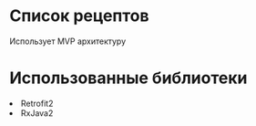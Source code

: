 # Список рецептов

Использует MVP архитектуру

# Использованные библиотеки

<li>Retrofit2</li>
<li>RxJava2</li>

